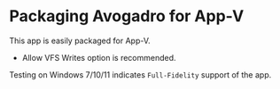 # Packaging Avogadro for App-V

This app is easily packaged for App-V.

* Allow VFS Writes option is recommended.

Testing on Windows 7/10/11 indicates `Full-Fidelity` support of the app.
